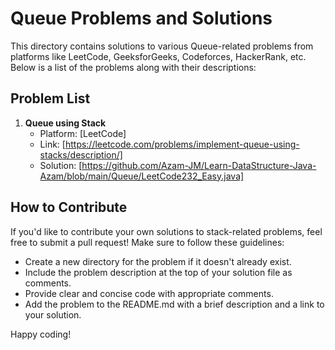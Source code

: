 # Queue Problems and Solutions

This directory contains solutions to various Queue-related problems from platforms like LeetCode, GeeksforGeeks, Codeforces, HackerRank, etc.
Below is a list of the problems along with their descriptions:

## Problem List

1. **Queue using Stack**
   - Platform: [LeetCode]
   - Link: [https://leetcode.com/problems/implement-queue-using-stacks/description/]
   - Solution: [https://github.com/Azam-JM/Learn-DataStructure-Java-Azam/blob/main/Queue/LeetCode232_Easy.java]
  
## How to Contribute

If you'd like to contribute your own solutions to stack-related problems, feel free to submit a pull request! Make sure to follow these guidelines:

- Create a new directory for the problem if it doesn't already exist.
- Include the problem description at the top of your solution file as comments.
- Provide clear and concise code with appropriate comments.
- Add the problem to the README.md with a brief description and a link to your solution.

Happy coding!

